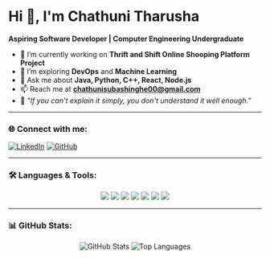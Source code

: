 # Hi 👋, I'm Chathuni Tharusha
**Aspiring Software Developer | Computer Engineering Undergraduate**

- 🔭 I’m currently working on **Thrift and Shift Online Shooping Platform Project**
- 🌱 I’m exploring **DevOps** and **Machine Learning**
- 💬 Ask me about **Java, Python, C++, React, Node.js**
- 📫 Reach me at **chathunisubashinghe00@gmail.com**
- 🎯 *"If you can't explain it simply, you don't understand it well enough."*

---

### 🌐 Connect with me:
[![LinkedIn](https://img.shields.io/badge/LinkedIn-%230077B5.svg?style=for-the-badge&logo=linkedin&logoColor=white)](https://www.linkedin.com/in/chathuni-subasinghe-a5a91b220)
[![GitHub](https://img.shields.io/badge/GitHub-%2312100E.svg?style=for-the-badge&logo=github&logoColor=white)](https://github.com/ChathuniTharusha)

---

### 🛠️ Languages & Tools:
<p align="center">
  <img src="https://img.shields.io/badge/Java-%23ED8B00.svg?style=for-the-badge&logo=java&logoColor=white" />
  <img src="https://img.shields.io/badge/Python-%2314354C.svg?style=for-the-badge&logo=python&logoColor=white" />
  <img src="https://img.shields.io/badge/React-%2320232a.svg?style=for-the-badge&logo=react&logoColor=%2361DAFB" />
  <img src="https://img.shields.io/badge/Node.js-%23339933.svg?style=for-the-badge&logo=node.js&logoColor=white" />
  <img src="https://img.shields.io/badge/MySQL-%2300f.svg?style=for-the-badge&logo=mysql&logoColor=white" />
  <img src="https://img.shields.io/badge/C++-%2300599C.svg?style=for-the-badge&logo=c%2B%2B&logoColor=white" />
  <img src="https://img.shields.io/badge/Git-%23F05033.svg?style=for-the-badge&logo=git&logoColor=white" />
</p>

---

### 📊 GitHub Stats:
<p align="center">
  <img src="https://github-readme-stats.vercel.app/api?username=ChathuniTharusha&show_icons=true&theme=radical" alt="GitHub Stats" />
  <img src="https://github-readme-stats.vercel.app/api/top-langs/?username=ChathuniTharusha&layout=compact&theme=radical" alt="Top Languages" />
</p>
